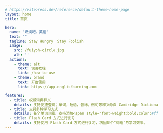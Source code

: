 ```yaml
---
# https://vitepress.dev/reference/default-theme-home-page
layout: home
title: 首页

hero:
  name: "燃烧吧，英语"
  text: ""
  tagline: Stay Hungry, Stay Foolish
  image:
    src: /fuiyoh-circle.jpg
    alt: ''
  actions:
    - theme: alt
      text: 使用教程
      link: /how-to-use
    - theme: brand
      text: 开始使用
      link: https://app.englishburning.com

features:
  - title: 权威词典释义
    details: 支持便捷查词；单词，短语，音标，例句等释义源自 Cambridge Dictionary 权威词典
  - title: 支持多种学习方式
    details: 每个单词词组，支持添加<span style="font-weight:bold;color:#ff7c0a">视频</span>，<span style="font-weight:bold;color:#ff7c0a">音频</span>，<span style="font-weight:bold;color:#ff7c0a">文章</span>等内容，全方位帮助你掌握单词含义，在语境中不断重复学习，永不忘记。
  - title: Flash Card 方式进行复习
    details: 支持使用 Flash Card 方式进行复习，巩固每个“词组”的学习效果。
---
```


